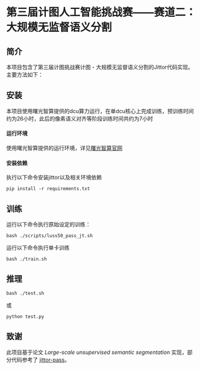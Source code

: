 # 第三届计图人工智能挑战赛——赛道二：大规模无监督语义分割

<!-- | 标题名称包含赛题、方法 -->

<!-- ![主要结果](https://s3.bmp.ovh/imgs/2022/04/19/440f015864695c92.png) -->

<!-- ｜展示方法的流程特点或者主要结果等 -->

## 简介

<!-- | 简单介绍项目背景、项目特点 -->

本项目包含了第三届计图挑战赛计图 - 大规模无监督语义分割的Jittor代码实现。主要方法如下：

## 安装 

<!-- | 介绍基本的硬件需求、运行环境、依赖安装方法 -->

本项目使用曙光智算提供的dcu算力运行，在单dcu核心上完成训练，预训练时间约为26小时，此后的像素语义对齐等阶段训练时间共约为7小时

#### 运行环境

使用曙光智算提供的运行环境，详见[曙光智算官网](https://ac.sugon.com/home/index.html)

#### 安装依赖

执行以下命令安装jittor以及相关环境依赖

```
pip install -r requirements.txt
```

<!-- #### 预训练模型 -->



## 训练

<!-- ｜ 介绍模型训练的方法 -->

运行以下命令执行原始设定的训练：

```shell
bash ./scripts/luss50_pass_jt.sh
```

运行以下命令执行单卡训练

```shell
bash ./train.sh
```


## 推理

<!-- ｜ 介绍模型推理、测试、或者评估的方法 -->

```shell
bash ./test.sh
```

或

```shell
python test.py
```

## 致谢

<!-- | 对参考的论文、开源库予以致谢，可选 -->

此项目基于论文 *Large-scale unsupervised semantic segmentation* 实现，部分代码参考了 [jittor-pass](https://github.com/LUSSeg/PASS/tree/jittor)。

<!-- ## 注意事项

点击项目的“设置”，在Description一栏中添加项目描述，需要包含“jittor”字样。同时在Topics中需要添加jittor。

![image-20220419164035639](https://s3.bmp.ovh/imgs/2022/04/19/6a3aa627eab5f159.png) -->
